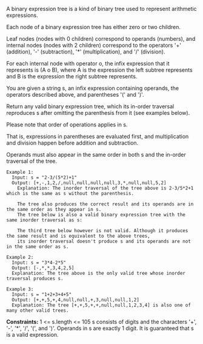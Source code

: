A binary expression tree is a kind of binary tree used to represent arithmetic expressions. 

Each node of a binary expression tree has either zero or two children. 

Leaf nodes (nodes with 0 children) correspond to operands (numbers), and internal nodes (nodes with 2 children) correspond to the operators '+' (addition), '-' (subtraction), '*' (multiplication), and '/' (division).

For each internal node with operator o, the infix expression that it represents is (A o B), where A is the expression the left subtree represents and B is the expression the right subtree represents.

You are given a string s, an infix expression containing operands, the operators described above, and parentheses '(' and ')'.

Return any valid binary expression tree, which its in-order traversal reproduces s after omitting the parenthesis from it (see examples below).

Please note that order of operations applies in s. 

That is, expressions in parentheses are evaluated first, and multiplication and division happen before addition and subtraction.

Operands must also appear in the same order in both s and the in-order traversal of the tree.

```
Example 1:
  Input: s = "2-3/(5*2)+1"
  Output: [+,-,1,2,/,null,null,null,null,3,*,null,null,5,2]
    Explanation: The inorder traversal of the tree above is 2-3/5*2+1 which is the same as s without the parenthesis.
    
    The tree also produces the correct result and its operands are in the same order as they appear in s.
    The tree below is also a valid binary expression tree with the same inorder traversal as s:

    The third tree below however is not valid. Although it produces the same result and is equivalent to the above trees, 
    its inorder traversal doesn't produce s and its operands are not in the same order as s.

Example 2:
  Input: s = "3*4-2*5"
  Output: [-,*,*,3,4,2,5]
  Explanation: The tree above is the only valid tree whose inorder traversal produces s.

Example 3:
  Input: s = "1+2+3+4+5"
  Output: [+,+,5,+,4,null,null,+,3,null,null,1,2]
  Explanation: The tree [+,+,5,+,+,null,null,1,2,3,4] is also one of many other valid trees.
```

**Constraints:**
  1 <= s.length <= 105
  s consists of digits and the characters '+', '-', '*', '/', '(', and ')'.
  Operands in s are exactly 1 digit.
  It is guaranteed that s is a valid expression.